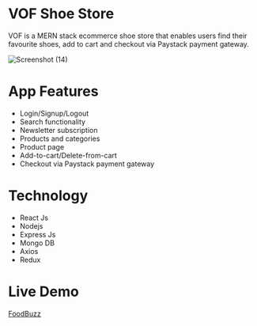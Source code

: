 # VOF Shoe Store
VOF is a MERN stack ecommerce shoe store that enables users find their favourite shoes, add to cart and checkout via Paystack payment gateway.

![Screenshot (14)](https://user-images.githubusercontent.com/86233810/170500071-a2d6d8bb-cac1-4418-bb83-01e3c43ee960.png)

# App Features
- Login/Signup/Logout
- Search functionality
- Newsletter subscription
- Products and categories
- Product page
- Add-to-cart/Delete-from-cart
- Checkout via Paystack payment gateway

# Technology
- React Js
- Nodejs
- Express Js
- Mongo DB
- Axios
- Redux

# Live Demo
[FoodBuzz](https://vofshoes.herokuapp.com/)
